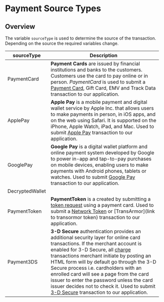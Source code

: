 # Payment Source Types

## Overview

The variable `sourceType` is used to determine the source of the transaction. Depending on the source the required variables change. 

| sourceType | Description |
| ----- | ----- |
| PaymentCard | **Payment Cards** are issued by financial institutions and banks to the customers. Customers use the card to pay online or in person. *PaymentCard* is used to submit a [Payment Card](docs/Resources/Guides/Payment-Sources/Payment-Card.md), Gift Card, EMV and Track Data transaction to our application. |
| ApplePay | **Apple Pay** is a mobile payment and digital wallet service by Apple Inc. that allows users to make payments in person, in iOS apps, and on the web using Safari. It is supported on the iPhone, Apple Watch, iPad, and Mac. Used to submit [Apple Pay](../../../Online-Mobile-Digital/Wallets-AltPayments/Apple-Pay/Apple-Pay.md) transaction to our application. |
| GooglePay | **Google Pay** is a digital wallet platform and online payment system developed by Google to power in-app and tap-to-pay purchases on mobile devices, enabling users to make payments with Android phones, tablets or watches. Used to submit [Google Pay](../../../Online-Mobile-Digital/Wallets-AltPayments/Google-Pay/Google-Pay.md) transaction to our application. |
| DecryptedWallet | |
| PaymentToken | **PaymentToken** is a created by submitting a [token request](../../API-Documents/Payments_VAS/Payment-Token.md) using a payment card. Used to submit a [Network Token](Network-Token.md) or [TransArmor](link to transormor token) transaction to our application. |
| Payment3DS | **3-D Secure** authentication provides an additional security layer for online card transactions. If  the merchant account is enabled for 3-D Secure, all [charge](../../API-Documents/Payments/Charges.md) transactions merchant initiate by posting an HTML form will by default go through the 3-D Secure process i.e. cardholders with an enrolled card will see a page from the card issuer to enter the password unless the card issuer decides not to check it. Used to submit [3-D Secure](../../../Online-Mobile-Digital/3D-Secure/3DSecure.md) transaction to our application. |
